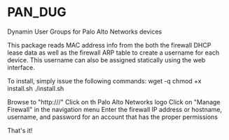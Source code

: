 # PAN_DUG
Dynamin User Groups for Palo Alto Networks devices

This package reads MAC address info from the both the firewall DHCP lease data as well as the firewall ARP table to create a username for each device.  This username can also be assigned statically using the web interface.

To install, simply issue the following commands:
wget -q 
chmod +x install.sh
./install.sh

Browse to "http://<ip>/"
Click on th Palo Alto Networks logo
Click on "Manage Firewall" in the navigation menu
Enter the firewall IP address or hostname, username, and password for an account that has the proper permissions
  
That's it!
